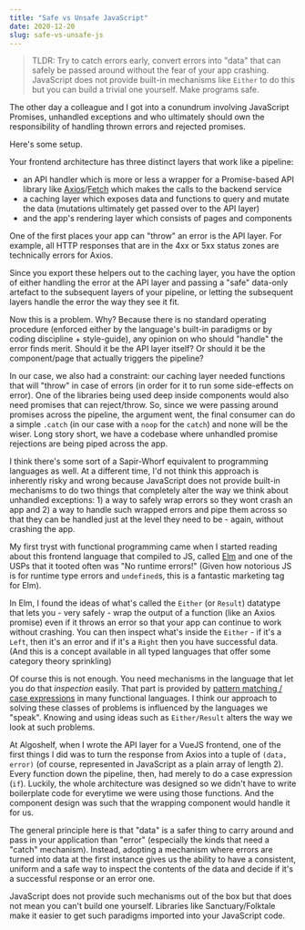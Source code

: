 ```yaml
---
title: "Safe vs Unsafe JavaScript"
date: 2020-12-20
slug: safe-vs-unsafe-js
---
```


> TLDR: Try to catch errors early, convert errors into "data" that can safely be
> passed around without the fear of your app crashing. JavaScript does not
> provide built-in mechanisms like `Either` to do this but you can build a
> trivial one yourself. Make programs safe.

The other day a colleague and I got into a conundrum involving JavaScript
Promises, unhandled exceptions and who ultimately should own the responsibility
of handling thrown errors and rejected promises.

Here's some setup.

Your frontend architecture has three distinct layers that work like a pipeline:

- an API handler which is more or less a wrapper for a Promise-based API library
  like
  [Axios](https://github.com/axios/axios)/[Fetch](https://developer.mozilla.org/en-US/docs/Web/API/Fetch_API)
  which makes the calls to the backend service
- a caching layer which exposes data and functions to query and mutate the data
  (mutations ultimately get passed over to the API layer)
- and the app's rendering layer which consists of pages and components

One of the first places your app can "throw" an error is the API layer. For
example, all HTTP responses that are in the 4xx or 5xx status zones are
technically errors for Axios.

Since you export these helpers out to the caching layer, you have the option of
either handling the error at the API layer and passing a "safe" data-only
artefact to the subsequent layers of your pipeline, or letting the subsequent
layers handle the error the way they see it fit.

Now this is a problem. Why? Because there is no standard operating procedure
(enforced either by the language's built-in paradigms or by coding discipline +
style-guide), any opinion on who should "handle" the error finds merit. Should
it be the API layer itself? Or should it be the component/page that actually
triggers the pipeline?

In our case, we also had a constraint: our caching layer needed functions that
will "throw" in case of errors (in order for it to run some side-effects on
error). One of the libraries being used deep inside components would also need
promises that can reject/throw. So, since we were passing around promises across
the pipeline, the argument went, the final consumer can do a simple `.catch` (in
our case with a `noop` for the `catch`) and none will be the wiser. Long story
short, we have a codebase where unhandled promise rejections are being piped
across the app.

I think there's some sort of a Sapir-Whorf equivalent to programming languages
as well. At a different time, I'd not think this approach is inherently risky
and wrong because JavaScript does not provide built-in mechanisms to do two
things that completely alter the way we think about unhandled exceptions: 1) a
way to safely wrap errors so they wont crash an app and 2) a way to handle such
wrapped errors and pipe them across so that they can be handled just at the
level they need to be - again, without crashing the app.

My first tryst with functional programming came when I started reading about
this frontend language that compiled to JS, called [Elm](https://elm-lang.org)
and one of the USPs that it tooted often was "No runtime errors!" (Given how
notorious JS is for runtime type errors and `undefined`s, this is a fantastic
marketing tag for Elm).

In Elm, I found the ideas of what's called the `Either` (or `Result`) datatype
that lets you - very safely - wrap the output of a function (like an Axios
promise) even if it throws an error so that your app can continue to work
without crashing. You can then inspect what's inside the `Either` - if it's a
`Left`, then it's an error and if it's a `Right` then you have successful data.
(And this is a concept available in all typed languages that offer some category
theory sprinkling)

Of course this is not enough. You need mechanisms in the language that let you
do that _inspection_ easily. That part is provided by
[pattern matching / case expressions](https://www.haskell.org/tutorial/patterns.html)
in many functional languages. I think our approach to solving these classes of
problems is influenced by the languages we "speak". Knowing and using ideas such
as `Either/Result` alters the way we look at such problems.

At Algoshelf, when I wrote the API layer for a VueJS frontend, one of the first
things I did was to turn the response from Axios into a tuple of `(data, error)`
(of course, represented in JavaScript as a plain array of length 2). Every
function down the pipeline, then, had merely to do a case expression (`if`).
Luckily, the whole architecture was designed so we didn't have to write
boilerplate code for everytime we were using those functions. And the component
design was such that the wrapping component would handle it for us.

The general principle here is that "data" is a safer thing to carry around and
pass in your application than "error" (especially the kinds that need a "catch"
mechanism). Instead, adopting a mechanism where errors are turned into data at
the first instance gives us the ability to have a consistent, uniform and a safe
way to inspect the contents of the data and decide if it's a successful response
or an error one.

JavaScript does not provide such mechanisms out of the box but that does not
mean you can't build one yourself. Libraries like Sanctuary/Folktale make it
easier to get such paradigms imported into your JavaScript code.
